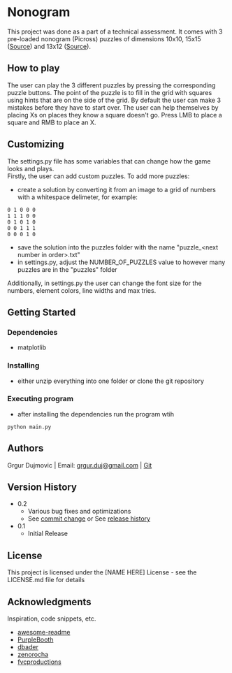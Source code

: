 # Nonogram

This project was done as a part of a technical assessment. It comes with 3 pre-loaded nonogram (Picross) puzzles of dimensions 10x10, 15x15 ([Source](https://nonogramskatana.wordpress.com/)) and 13x12 ([Source](https://apps.apple.com/be/app/picture-cross/id977150768)).

## How to play

The user can play the 3 different puzzles by pressing the corresponding puzzle buttons. The point of the puzzle is to fill in the grid with squares using hints that are on the side of the grid. By default the user can make 3 mistakes before they have to start over. The user can help themselves by placing Xs on places they know a square doesn't go. Press LMB to place a square and RMB to place an X.  

## Customizing
The settings.py file has some variables that can change how the game looks and plays.  
Firstly, the user can add custom puzzles. To add more puzzles:  
- create a solution by converting it from an image to a grid of numbers with a whitespace delimeter, for example:
```
0 1 0 0 0
1 1 1 0 0
0 1 0 1 0
0 0 1 1 1
0 0 0 1 0
```
- save the solution into the puzzles folder with the name "puzzle_\<next number in order>.txt"
- in settings.py, adjust the NUMBER_OF_PUZZLES value to however many puzzles are in the "puzzles" folder

Additionally, in settings.py the user can change the font size for the numbers, element colors, line widths and max tries.

## Getting Started

### Dependencies

- matplotlib


### Installing

- either unzip everything into one folder or clone the git repository

### Executing program

- after installing the dependencies run the program wtih
```
python main.py
```

## Authors

Grgur Dujmovic | Email: [grgur.duj@gmail.com](grgur.duj@gmail.com) | [Git](https://github.com/GrgurDuj)


## Version History

* 0.2
    * Various bug fixes and optimizations
    * See [commit change]() or See [release history]()
* 0.1
    * Initial Release

## License

This project is licensed under the [NAME HERE] License - see the LICENSE.md file for details

## Acknowledgments

Inspiration, code snippets, etc.
* [awesome-readme](https://github.com/matiassingers/awesome-readme)
* [PurpleBooth](https://gist.github.com/PurpleBooth/109311bb0361f32d87a2)
* [dbader](https://github.com/dbader/readme-template)
* [zenorocha](https://gist.github.com/zenorocha/4526327)
* [fvcproductions](https://gist.github.com/fvcproductions/1bfc2d4aecb01a834b46)

